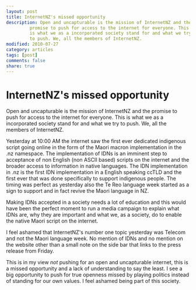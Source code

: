 ```yaml
---
layout: post
title: InternetNZ's missed opportunity
description: Open and uncapturable is the mission of InternetNZ and the
         promise to push for access to the internet for everyone. This
         is what we as a incorporated society stand for and what we try
         to push. We, all the members of InternetNZ.
modified: 2010-07-27
category: articles
tags: [post]
comments: false
share: true
---
```


InternetNZ's missed opportunity
===============================

Open and uncapturable is the mission of InternetNZ and the promise to
push for access to the internet for everyone. This is what we as a
incorporated society stand for and what we try to push. We, all the
members of InternetNZ.

Yesterday at 10:00 AM the internet saw the first ever dedicated
indigenous script going online in the form of the Maori macron
implementation in the .nz namespace. The implementation of IDNs is an
imminent step to acceptance of non English (non ASCII based) scripts on
the internet and the broader access to information in native languages.
The IDN implementation in .nz is the first IDN implementation in a
English speaking ccTLD and the first ever that was done specifically to
support indigenous people. The timing was perfect as yesterday also the
Te Reo language week started as a sign to support and in fact revive the
Maori language in NZ.

Making IDNs accepted in a society needs a lot of education and this
would have been the perfect moment to run a media campaign to 
explain what IDNs are, why they are important and what we, as a society,
do to enable the native Maori script on the internet.

I feel ashamed that InternetNZ's number one topic yesterday was Telecom
and not the Maori language week. No mention of IDNs and no mention on
the website other than a small note on the side bar that links to the
press release from Friday.

This is in my view _not_ pushing for an open and uncapturable internet,
this is a missed opportunity and a lack of understanding to say the
least. I see a big opportunity to push for true openness missed by
playing politics instead of standing for our own values. I feel ashamed
being part of this society.
